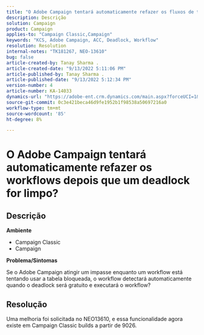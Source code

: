 ```yaml
---
title: "O Adobe Campaign tentará automaticamente refazer os fluxos de trabalho depois que um impasse for limpo?"
description: Descrição
solution: Campaign
product: Campaign
applies-to: "Campaign Classic,Campaign"
keywords: "KCS, Adobe Campaign, ACC, Deadlock, Workflow"
resolution: Resolution
internal-notes: "TK181267, NEO-13610"
bug: false
article-created-by: Tanay Sharma .
article-created-date: "9/13/2022 5:11:06 PM"
article-published-by: Tanay Sharma .
article-published-date: "9/13/2022 5:12:34 PM"
version-number: 4
article-number: KA-14033
dynamics-url: "https://adobe-ent.crm.dynamics.com/main.aspx?forceUCI=1&pagetype=entityrecord&etn=knowledgearticle&id=33c2550b-8733-ed11-9db1-002248086735"
source-git-commit: 0c3e421beca46d9fe1952b1f98538a50697216a0
workflow-type: tm+mt
source-wordcount: '85'
ht-degree: 8%

---
```


# O Adobe Campaign tentará automaticamente refazer os workflows depois que um deadlock for limpo?

## Descrição


<b>Ambiente</b>

- Campaign Classic
- Campaign




<b>Problema/Sintomas</b>

Se o Adobe Campaign atingir um impasse enquanto um workflow está tentando usar a tabela bloqueada, o workflow detectará automaticamente quando o deadlock será gratuito e executará o workflow?

## Resolução


Uma melhoria foi solicitada no NEO13610, e essa funcionalidade agora existe em Campaign Classic builds a partir de 9026.
